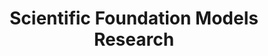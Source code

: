 ---
title: "Scientific Foundation Models Research"
publishDate: 2025-06-03
description: "Our work on Scientific Foundation models has been accepted at ICML 2025 Workshop - Toward Scientific Foundation Models for Aquatic Ecosystems!"
category: "Publication"
---